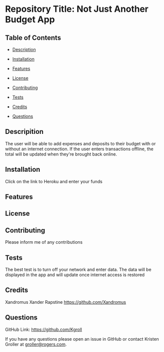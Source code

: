  
  # Repository Title:   Not Just Another Budget App     
    

  ## Table of Contents

  * [Description](#description)

  * [Installation](#installation)

  * [Features](#features)

  * [License](#license)

  * [Contributing](#contributing)

  * [Tests](#tests)

  * [Credits](#credits)

  * [Questions](#questions)

  ## Descripition

  The user will be able to add expenses and deposits to their budget with or without an internet connection. If the user enters transactions offline, the total will be updated when they're brought back online.

  ## Installation

  Click on the link to Heroku and enter your funds

  ## Features

  

  ## License



  ## Contributing

  Please inform me of any contributions

  ## Tests

  The best test is to turn off your network and enter data. The data will be displayed in  the app and will update once internet access is restored

  ## Credits

  Xandromus Xander Rapstine  https://github.com/Xandromus

  ## Questions

   GitHub Link:   https://github.com/Kgroll

   If you have any questions please open an issue in GitHub or contact Kristen Groller at groller@rogers.com.
